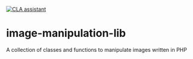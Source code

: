 [![CLA assistant](https://cla-assistant.io/readme/badge/moritzmenzel/image-manipulation-lib)](https://cla-assistant.io/moritzmenzel/image-manipulation-lib)

# image-manipulation-lib

A collection of classes and functions to manipulate images written in PHP
